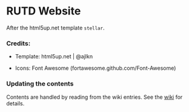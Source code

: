 # RUTD Website

After the html5up.net template `stellar`.

### Credits:

- Template:
    html5up.net | @ajlkn

- Icons:
	Font Awesome (fortawesome.github.com/Font-Awesome)

### Updating the contents

Contents are handled by reading from the wiki entries. See the [wiki](https://github.com/rutd/RUTD/wiki) for details.
